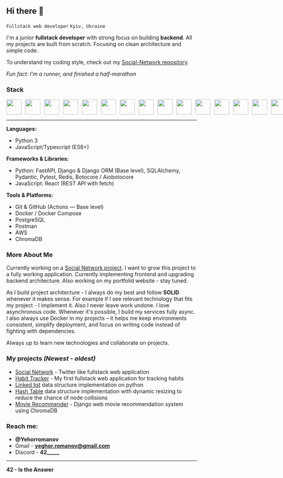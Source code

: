 ## Hi there 👋
`Fullstack web developer`
`Kyiv, Ukraine`

I'm a junior **fullstack developer** with strong focus on building **backend**.
All my projects are built from scratch. Focusing on clean architecture and simple code.

To understand my coding style, check out my [Social-Network repository](https://github.com/yeghor/SocialNetwork.git).

_Fun fact: I'm a runner, and finished a half-marathon_

### Stack
<div style="display:flex; gap:10px; align-items:center;">
  <img width="40px" src="https://cdn.jsdelivr.net/gh/devicons/devicon@latest/icons/python/python-original.svg" />
  <img width="40px" src="https://cdn.jsdelivr.net/gh/devicons/devicon@latest/icons/javascript/javascript-original.svg" />
  <img width="40px" src="https://cdn.jsdelivr.net/gh/devicons/devicon@latest/icons/typescript/typescript-original.svg" />
  <img width="40px" src="https://cdn.jsdelivr.net/gh/devicons/devicon@latest/icons/html5/html5-original.svg" />
  <img width="40px" src="https://cdn.jsdelivr.net/gh/devicons/devicon@latest/icons/redis/redis-original.svg" />
  <img width="40px" src="https://cdn.jsdelivr.net/gh/devicons/devicon@latest/icons/postgresql/postgresql-original.svg" />
  <img width="40px" src="https://cdn.jsdelivr.net/gh/devicons/devicon@latest/icons/amazonwebservices/amazonwebservices-original-wordmark.svg" />
  <img width="40px" src="https://cdn.jsdelivr.net/gh/devicons/devicon@latest/icons/git/git-original.svg" />
  <img width="40px" src="https://cdn.jsdelivr.net/gh/devicons/devicon@latest/icons/docker/docker-original.svg" />
  <img width="40px" src="https://cdn.jsdelivr.net/gh/devicons/devicon@latest/icons/postman/postman-original.svg" />
  <img width="40px" src="https://cdn.jsdelivr.net/gh/devicons/devicon@latest/icons/githubactions/githubactions-original.svg" />
  <img width="40px" src="https://cdn.jsdelivr.net/gh/devicons/devicon@latest/icons/react/react-original.svg" />
  <img width="40px" src="https://cdn.jsdelivr.net/gh/devicons/devicon@latest/icons/fastapi/fastapi-original-wordmark.svg" />
  <img width="40px" src="https://cdn.jsdelivr.net/gh/devicons/devicon@latest/icons/sqlalchemy/sqlalchemy-original.svg" />
  <img width="40px" src="https://cdn.jsdelivr.net/gh/devicons/devicon@latest/icons/pytest/pytest-original.svg" />
  <img width="40px" src="https://cdn.jsdelivr.net/gh/devicons/devicon@latest/icons/django/django-plain-wordmark.svg" />
</div>

---

**Languages:**
- Python 3
- JavaScript/Typescript (ES6+)

**Frameworks & Libraries:**
- Python: FastAPI, Django & Django ORM (Base level), SQLAlchemy, Pydantic, Pytest, Redis, Botocore / Aiobotocore
- JavaScript: React (REST API with fetch)

**Tools & Platforms:**
- Git & GitHub (Actions — Base level)
- Docker / Docker Compose
- PostgreSQL
- Postman
- AWS
- ChromaDB

### More About Me

Currently working on a [Social Network project](https://github.com/yeghor/SocialNetwork.git). I want to grow this project to a fully working application. Currently implementing frontend and upgrading backend architecture.
Also working on my portfolid website - stay tuned.

As I build project architecture - I always do my best and follow **SOLID** whenever it makes sense. For example if I see relevant technology that fits my project - I implement it. Also I never leave work undone.
I love asynchronous code. Whenever it's possible, I build my services fully async.
I also always use Docker in my projects – it helps me keep environments consistent, simplify deployment, and focus on writing code instead of fighting with dependencies.

Always up to learn new technologies and collaborate on projects.

### My projects _(Newest - oldest)_
- [Social Network](https://github.com/yeghor/SocialNetwork.git) - Twitter like fullstack web application
- [Habit Tracker](https://github.com/yeghor/Fullstack-Habit-Tracker-React-fastAPI) - My first fullstack web application for tracking habits
- [Linked list](https://github.com/yeghor/Linked-List) data structure implementation on python
- [Hash Table](https://github.com/yeghor/Hash-Table-With-Dynamic-Resizing) data structure implementation with dynamic resizing to reduce the chance of node collisions
- [Movie Recommender](https://github.com/yeghor/Movie-Recommender) - Django web movie recommendation system using ChromaDB



### **Reach me:**
- **@Yehorromanov**
- Gmail - **yeghor.romanov@gmail.com**
- Discord - **42_____**

---

**42 - Is the Answer**

<!--
**yeghor/yeghor** is a ✨ _special_ ✨ repository because its `README.md` (this file) appears on your GitHub profile.

Here are some ideas to get you started:

- 🔭 I’m currently working on ...
- 🌱 I’m currently learning ...
- 👯 I’m looking to collaborate on ...
- 🤔 I’m looking for help with ...
- 💬 Ask me about ...
- 📫 How to reach me: ...
- 😄 Pronouns: ...
- ⚡ Fun fact: ...
-->
